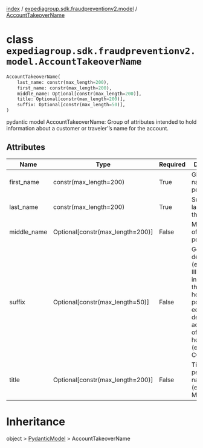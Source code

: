 [index](index.md) /
[expediagroup.sdk.fraudpreventionv2.model](expediagroup.sdk.fraudpreventionv2.model.md)
/ [AccountTakeoverName](AccountTakeoverName.md)

# class `expediagroup.sdk.fraudpreventionv2.model.AccountTakeoverName`

```python
AccountTakeoverName(
    last_name: constr(max_length=200),
    first_name: constr(max_length=200),
    middle_name: Optional[constr(max_length=200)],
    title: Optional[constr(max_length=200)],
    suffix: Optional[constr(max_length=50)],
)
```

pydantic model AccountTakeoverName: Group of attributes intended to hold
information about a customer or traveler’’s name for the account.

## Attributes

| Name        | Type                               | Required | Description                                                                                                                                                                      |
| ----------- | ---------------------------------- | -------- | -------------------------------------------------------------------------------------------------------------------------------------------------------------------------------- |
| first_name  | constr(max_length=200)             | True     | Given, or first name, of the person.                                                                                                                                             |
| last_name   | constr(max_length=200)             | True     | Surname, or last name, of the person.                                                                                                                                            |
| middle_name | Optional\[constr(max_length=200)\] | False    | Middle name of the person.                                                                                                                                                       |
| suffix      | Optional\[constr(max_length=50)\]  | False    | Generational designations (e.g. Sr, Jr, III) or values indicate that the individual holds a position, educational degree, accreditation, office, or honor (e.g. PhD, CCNA, OBE). |
| title       | Optional\[constr(max_length=200)\] | False    | Title of the person for name (e.g. Mr., Ms. etc).                                                                                                                                |

# Inheritance

object > [PydanticModel](PydanticModel.md) > AccountTakeoverName
